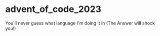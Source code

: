 # advent_of_code_2023
You'll never guess what language I'm doing it in (The Answer will shock you!)
